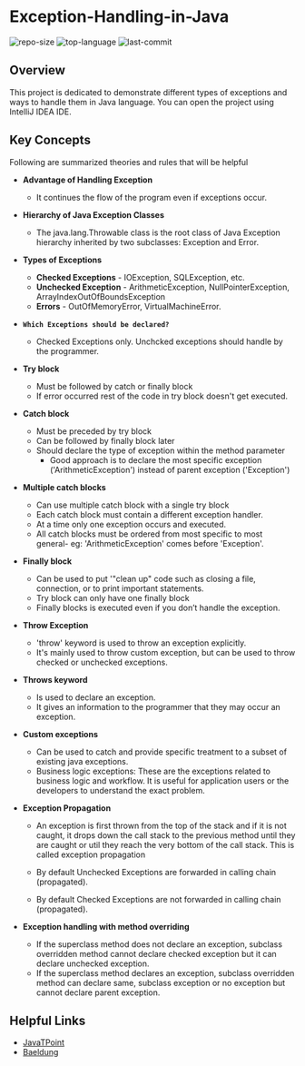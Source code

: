 # Exception-Handling-in-Java
![repo-size](https://img.shields.io/github/repo-size/RandulaTharaka/Data-Structure-and-Algorithms) 
![top-language](https://img.shields.io/github/languages/top/RandulaTharaka/Data-Structure-and-Algorithms) 
![last-commit](https://img.shields.io/github/last-commit/RandulaTharaka/Data-Structure-and-Algorithms) 

## Overview 
This project is dedicated to demonstrate different types of exceptions and ways to handle them in Java language. You can open the project using IntelliJ IDEA IDE. 

## Key Concepts

Following are summarized theories and rules that will be helpful

- **Advantage of Handling Exception** 
  - It continues the flow of the program even if exceptions occur. 
- **Hierarchy of Java Exception Classes** 
  - The java.lang.Throwable class is the root class of Java Exception hierarchy inherited by two subclasses: Exception and Error.
		
- **Types of Exceptions**
  - **Checked Exceptions**
		- IOException, SQLException, etc.
  - **Unchecked Exception**
		- ArithmeticException, NullPointerException, ArrayIndexOutOfBoundsException
  - **Errors** 
		- OutOfMemoryError, VirtualMachineError.
		
- **`Which Exceptions should be declared?`**
	- Checked Exceptions only. Unchcked exceptions should handle by the programmer.

- **Try block**
	- Must be followed by catch or finally block
	- If error occurred rest of the code in try block doesn't get executed.
  
- **Catch block**
	- Must be preceded by try block 
	- Can be followed by finally block later
	- Should declare the type of exception within the method parameter
		- Good approach is to declare the most specific exception ('ArithmeticException') instead of parent exception ('Exception')
			
- **Multiple catch blocks** 
	- Can use multiple catch block with a single try block
	- Each catch block must contain a different exception handler. 
	- At a time only one exception occurs and executed. 
	- All catch blocks must be ordered from most specific to most general- eg: 'ArithmeticException' comes before  'Exception'.
	
- **Finally block**
	- Can be used to put '"clean up" code such as closing a file, connection,  or to print important statements. 
	- Try block can only have one finally block
	- Finally blocks is executed even if you don’t handle the exception. 
		
- **Throw Exception**
	- 'throw' keyword is used to throw an exception explicitly. 
	- It's mainly used to throw custom exception, but can be used to throw checked or unchecked exceptions. 

		
- **Throws keyword** 
	- Is used to declare an exception. 
	- It gives an information to the programmer that they may occur an exception. 
		
- **Custom exceptions**
	- Can be used to catch and provide specific treatment to a subset of existing java exceptions.
	- Business logic exceptions: These are the exceptions related to business logic and workflow. It is useful for application users or the developers to understand the exact problem. 
		
- **Exception Propagation** 
  	- An exception is first thrown from the top of the stack and if it is not caught, it drops down the call stack to the previous method until they are caught or util they reach the very bottom of the call stack. This is called exception propagation
		
	- By default Unchecked Exceptions are forwarded in calling chain (propagated).
	- By default Checked Exceptions are not forwarded in calling chain (propagated). 
		
- **Exception handling with method overriding**
	- If the superclass method does not declare an exception, subclass overridden method cannot declare checked exception but it can declare unchecked exception.
	- If the superclass method declares an exception, subclass overridden method can declare same, subclass exception or no exception but cannot declare parent exception. 
	
## Helpful Links
		
* [JavaTPoint](https://www.javatpoint.com/exception-handling-in-java)
* [Baeldung](https://www.baeldung.com/java-exceptions)
